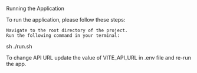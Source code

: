 Running the Application

To run the application, please follow these steps:

    Navigate to the root directory of the project.
    Run the following command in your terminal:

sh ./run.sh

To change API URL update the value of VITE_API_URL in .env file and re-run the app.

